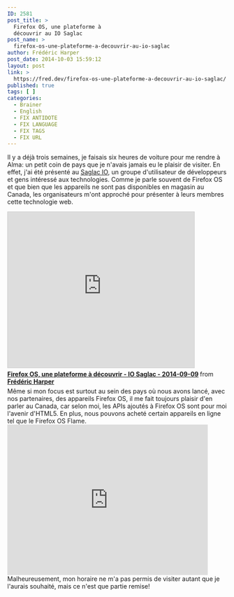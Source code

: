 ```yaml
---
ID: 2581
post_title: >
  Firefox OS, une plateforme à
  découvrir au IO Saglac
post_name: >
  firefox-os-une-plateforme-a-decouvrir-au-io-saglac
author: Frédéric Harper
post_date: 2014-10-03 15:59:12
layout: post
link: >
  https://fred.dev/firefox-os-une-plateforme-a-decouvrir-au-io-saglac/
published: true
tags: [ ]
categories:
  - Brainer
  - English
  - FIX ANTIDOTE
  - FIX LANGUAGE
  - FIX TAGS
  - FIX URL
---
```

Il y a déjà trois semaines, je faisais six heures de voiture pour me rendre à Alma: un petit coin de pays que je n'avais jamais eu le plaisir de visiter. En effet, j'ai été présenté au [Saglac IO][1], un groupe d'utilisateur de développeurs et gens intéressé aux technologies. Comme je parle souvent de Firefox OS et que bien que les appareils ne sont pas disponibles en magasin au Canada, les organisateurs m'ont approché pour présenter à leurs membres cette technologie web. <div class="embed rich SlideShare">
  <iframe style="border: 1px solid #CCC; border-width: 1px; margin-bottom: 5px; max-width: 100%;" src="https://www.slideshare.net/slideshow/embed_code/key/eGFyMxdu0CiCTs" width="427" height="356" frameborder="0" marginwidth="0" marginheight="0" scrolling="no" allowfullscreen="allowfullscreen"> </iframe> <div style="margin-bottom: 5px;">
    <strong> <a title="Firefox OS, une plateforme à découvrir - IO Saglac - 2014-09-09" href="https://www.slideshare.net/fredericharper/firefox-os-une-plateforme-a-decouvrir-io-saglac-20140909" target="_blank" rel="noopener noreferrer">Firefox OS, une plateforme à découvrir - IO Saglac - 2014-09-09</a> </strong> from <strong><a href="https://www.slideshare.net/fredericharper" target="_blank" rel="noopener noreferrer">Frédéric Harper</a></strong>
  </div>
</div> Même si mon focus est surtout au sein des pays où nous avons lancé, avec nos partenaires, des appareils Firefox OS, il me fait toujours plaisir d'en parler au Canada, car selon moi, les APIs ajoutés à Firefox OS sont pour moi l'avenir d'HTML5. En plus, nous pouvons acheté certain appareils en ligne tel que le Firefox OS Flame. 

<div class="embed video YouTube">
  <iframe src="https://www.youtube.com/embed/NDQ_j8wYCRQ?feature=oembed" width="459" height="344" frameborder="0" allowfullscreen="allowfullscreen"></iframe>
</div> Malheureusement, mon horaire ne m'a pas permis de visiter autant que je l'aurais souhaité, mais ce n'est que partie remise! 

<div id="gtx-trans" style="position: absolute; left: 180px; top: 427px;">
  <div class="gtx-trans-icon">
  </div>
</div>

 [1]: https://saglac.io/ "Site Web de Saglac IO"
